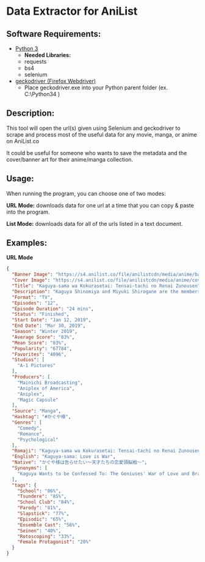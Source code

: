 # Data Extractor for AniList
## Software Requirements:
- [Python 3](https://www.python.org/downloads/ "Python 3")
	 - **Needed Libraries:**
	- requests
	- bs4
	- selenium
- [geckodriver (Firefox Webdriver)](https://github.com/mozilla/geckodriver/releases "geckodriver")
	- Place geckodriver.exe into your Python parent folder (ex. C:\Python34 )

## Description:
This tool will open the url(s) given using Selenium and geckodriver to scrape and process most of the useful data for any movie, manga, or anime on AniList.co

It could be useful for someone who wants to save the metadata and the cover/banner art for their anime/manga collection.

## Usage:
When running the program, you can choose one of two modes:

**URL Mode:** downloads data for one url at a time that you can copy & paste into the program.

**List Mode:** downloads data for all of the urls listed in a text document.

## Examples:
**URL Mode**


```json
{
  "Banner Image": "https://s4.anilist.co/file/anilistcdn/media/anime/banner/101921-rDCpn6FK0mHt.jpg",
  "Cover Image": "https://s4.anilist.co/file/anilistcdn/media/anime/cover/large/bx101921-qSV6zMacSDm4.png",
  "Title": "Kaguya-sama wa Kokurasetai: Tensai-tachi no Renai Zunousen",
  "Description": "Kaguya Shinomiya and Miyuki Shirogane are the members of the incredibly prestigious Shuichi'in Academy's student council, asserting their positions as geniuses among geniuses. All the time they spend together has caused the two of them to develop feelings for each other, but their pride will not allow them to be the one to confess and become the submissive one in the relationship! Love is war, and their battle to make the other confess begins now!\n\n(Source: MangaUpdates)",
  "Format": "TV",
  "Episodes": "12",
  "Episode Duration": "24 mins",
  "Status": "Finished",
  "Start Date": "Jan 12, 2019",
  "End Date": "Mar 30, 2019",
  "Season": "Winter 2019",
  "Average Score": "83%",
  "Mean Score": "83%",
  "Popularity": "67784",
  "Favorites": "4096",
  "Studios": [
    "A-1 Pictures"
  ],
  "Producers": [
    "Mainichi Broadcasting",
    "Aniplex of America",
    "Aniplex",
    "Magic Capsule"
  ],
  "Source": "Manga",
  "Hashtag": "#かぐや様",
  "Genres": [
    "Comedy",
    "Romance",
    "Psychological"
  ],
  "Romaji": "Kaguya-sama wa Kokurasetai: Tensai-tachi no Renai Zunousen",
  "English": "Kaguya-sama: Love is War",
  "Native": "かぐや様は告らせたい～天才たちの恋愛頭脳戦～",
  "Synonyms": [
    "Kaguya Wants to be Confessed To: The Geniuses' War of Love and Brains"
  ],
  "tags": {
    "School": "86%",
    "Tsundere": "85%",
    "School Club": "84%",
    "Parody": "81%",
    "Slapstick": "77%",
    "Episodic": "65%",
    "Ensemble Cast": "56%",
    "Seinen": "40%",
    "Rotoscoping": "33%",
    "Female Protagonist": "20%"
  }
}
```

